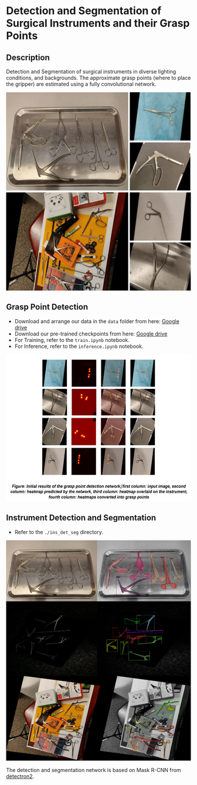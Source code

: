 # Detection and Segmentation of Surgical Instruments and their Grasp Points
## Description
Detection and Segmentation of surgical instruments in diverse lighting conditions, and backgrounds. The approximate grasp points (where to place the gripper) are estimated using a fully convolutional network. 
<p align="center">
<img src="images/intro.gif" width="540" height="540">
</p>

## Grasp Point Detection
- Download and arrange our data in the `data` folder from here: [Google drive](https://drive.google.com/file/d/1D2qqAMJyB1pYzX7bVf0IcPfvRrsfW_3r/view?usp=sharing)
- Download our pre-trained checkpoints from here: [Google drive](https://drive.google.com/file/d/1es6yemqxtsVOTKZ7sWeTsDf7r1i4Ar7J/view?usp=sharing)
- For Training, refer to the `train.ipynb` notebook.
- For Inference, refer to the `inference.ipynb` notebook.

<p align="center">
<img src="images/pic.png" width="600" height="400">
</p>



## Instrument Detection and Segmentation
- Refer to the `./ins_det_seg` directory.

<p align="center">
<img src="images/Picture1.png" width="600" height="600">
</p>

The detection and segmentation network is based on Mask R-CNN from [detectron2](https://github.com/facebookresearch/detectron2). 
